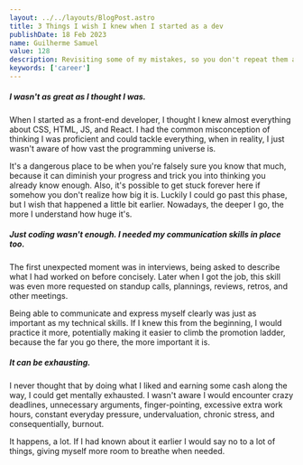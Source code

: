 ```yaml
---
layout: ../../layouts/BlogPost.astro
title: 3 Things I wish I knew when I started as a dev
publishDate: 18 Feb 2023
name: Guilherme Samuel
value: 128
description: Revisiting some of my mistakes, so you don't repeat them aswell.
keywords: ['career']
---
```


##### I wasn't as great as I thought I was. 
When I started as a front-end developer, I thought I knew almost everything about CSS, HTML, JS, and React. I had the common misconception of thinking I was proficient and could tackle everything, when in reality, I just wasn't aware of how vast the programming universe is.   

It's a dangerous place to be when you're falsely sure you know that much, because it can diminish your progress and trick you into thinking you already know enough. Also, it's possible to get stuck forever here if somehow you don't realize how big it is. Luckily I could go past this phase, but I wish that happened a little bit earlier. Nowadays, the deeper I go, the more I understand how huge it's.


##### Just coding wasn't enough. I needed my communication skills in place too.
The first unexpected moment was in interviews, being asked to describe what I had worked on before concisely. Later when I got the job, this skill was even more requested on standup calls, plannings, reviews, retros, and other meetings.    

Being able to communicate and express myself clearly was just as important as my technical skills. If I knew this from the beginning, I would practice it more, potentially making it easier to climb the promotion ladder, because the far you go there, the more important it is.


##### It can be exhausting.
I never thought that by doing what I liked and earning some cash along the way, I could get mentally exhausted. I wasn't aware I would encounter crazy deadlines, unnecessary arguments, finger-pointing, excessive extra work hours, constant everyday pressure, undervaluation, chronic stress, and consequentially, burnout.    

It happens, a lot. If I had known about it earlier I would say no to a lot of things, giving myself more room to breathe when needed.


